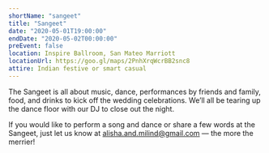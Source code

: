 ```yaml
---
shortName: "sangeet"
title: "Sangeet"
date: "2020-05-01T19:00:00"
endDate: "2020-05-02T00:00:00"
preEvent: false
location: Inspire Ballroom, San Mateo Marriott
locationUrl: https://goo.gl/maps/2PnhXrqWcrBB2snc8
attire: Indian festive or smart casual
---
```


The Sangeet is all about music, dance, performances by friends and family,
food, and drinks to kick off the wedding celebrations. We’ll all be tearing
up the dance floor with our DJ to close out the night.

If you would like to perform a song and dance or share a few words at the
Sangeet, just let us know at
[alisha.and.milind@gmail.com](mailto:alisha.and.milind@gmail.com) &mdash; the
more the merrier!
